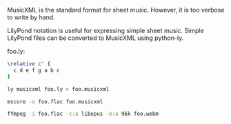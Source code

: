MusicXML is the standard format for sheet music. However, it is too verbose to write by hand.

LilyPond notation is useful for expressing simple sheet music. Simple LilyPond files can be converted to MusicXML using python-ly.

foo.ly:

```lilypond
\relative c' {
  c d e f g a b c
}
```

```bash
ly musicxml foo.ly > foo.musicxml

mscore -o foo.flac foo.musicxml

ffmpeg -i foo.flac -c:a libopus -b:a 96k foo.webm
```
